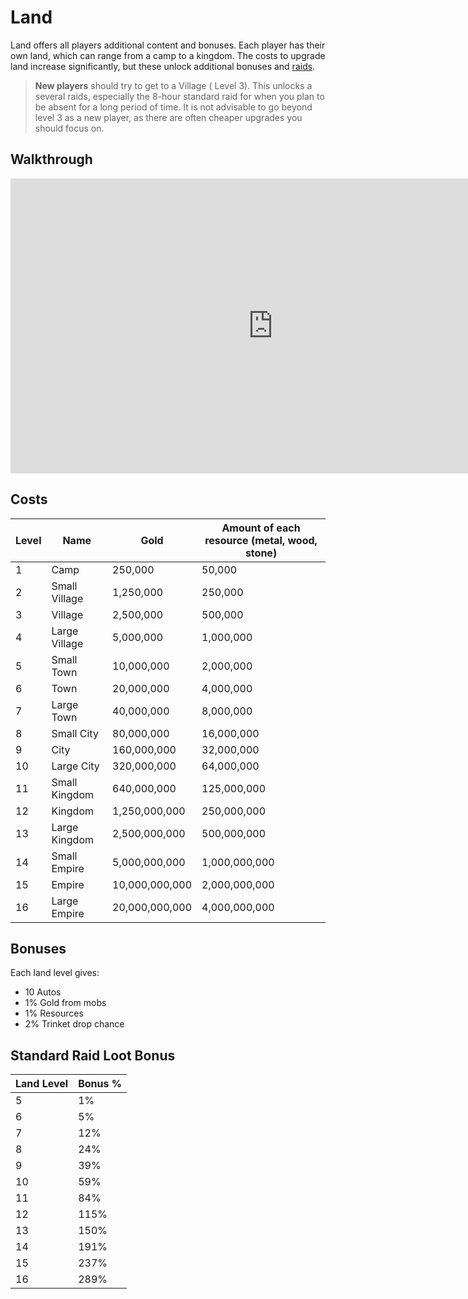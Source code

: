 # Land

Land offers all players additional content and bonuses. Each player has their own land, which can range from a camp to a kingdom. The costs to upgrade land increase significantly, but these unlock additional bonuses and [raids](raids.md).

> **New players** should try to get to a Village ( Level 3). This unlocks a several raids, especially the 8-hour standard raid for when you plan to be absent for a long period of time. It is not advisable to go beyond level 3 as a new player, as there are often cheaper upgrades you should focus on.

## Walkthrough

<iframe width="840" height="472" src="https://www.youtube.com/embed/aCI84kCVElk?start=7" title="YouTube video player" frameborder="0" allow="accelerometer; autoplay; clipboard-write; encrypted-media; gyroscope; picture-in-picture" allowfullscreen></iframe>

## Costs

| Level | Name | Gold | Amount of each resource (metal, wood, stone) |
| ----- | ---- | ---- | ----- |
| 1 | Camp | 250,000 | 50,000 |
| 2 | Small Village | 1,250,000 | 250,000 |
| 3 | Village | 2,500,000 | 500,000 |
| 4 | Large Village | 5,000,000 | 1,000,000 |
| 5 | Small Town | 10,000,000 | 2,000,000 |
| 6 | Town | 20,000,000 | 4,000,000 |
| 7 | Large Town | 40,000,000 | 8,000,000 |
| 8 | Small City | 80,000,000 | 16,000,000 |
| 9 | City | 160,000,000 | 32,000,000 |
| 10 | Large City | 320,000,000 | 64,000,000 |
| 11 | Small Kingdom | 640,000,000 | 125,000,000 |
| 12 | Kingdom | 1,250,000,000 | 250,000,000 |
| 13 | Large Kingdom | 2,500,000,000 | 500,000,000 |
| 14 | Small Empire | 5,000,000,000 | 1,000,000,000 |
| 15 | Empire | 10,000,000,000 | 2,000,000,000 |
| 16 | Large Empire | 20,000,000,000 | 4,000,000,000 |

## Bonuses

Each land level gives:

- 10 Autos
- 1% Gold from mobs
- 1% Resources
- 2% Trinket drop chance

## Standard Raid Loot Bonus

| Land Level | Bonus % |
| ---------- | ------- |
| 5 | 1% |
| 6 | 5% |
| 7 | 12% |
| 8 | 24% |
| 9 | 39% |
| 10 | 59% |
| 11 | 84% |
| 12 | 115% |
| 13 | 150% |
| 14 | 191%  |
| 15 | 237% |
| 16 | 289% |